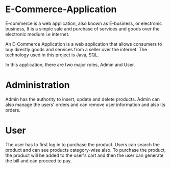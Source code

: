 # E-Commerce-Application

E-commerce is a web application, also known as E-business, or electronic business, It is a simple sale and purchase of services and goods over the electronic medium i.e internet.

An E-Commerce Application is a web application that allows consumers to buy directly goods and services from a seller over the internet. The technology used in this project is Java, SQL.

In this application, there are two major roles, Admin and User.

# Administration

Admin has the authority to insert, update and delete products. Admin can also manage the users' orders and can remove user information and also its orders.

# User

The user has to first log in to purchase the product. Users can search the product and can see products category-wise also. To purchase the product, the product will be added to the user's cart and then the user can generate the bill and can proceed to pay.
